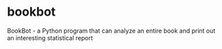 # bookbot
BookBot - a Python program that can analyze an entire book and print out an interesting statistical report
